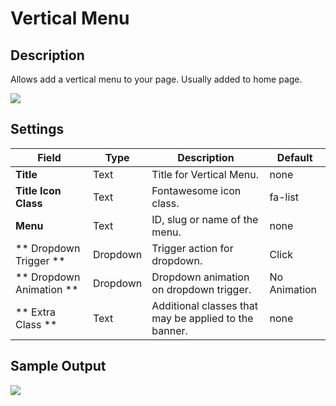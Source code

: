 #  Vertical Menu

## Description

Allows add a vertical menu to your page. Usually added to home page.

![](https://raw.githubusercontent.com/ibndawood/mcwpdoc/master/assets/images/vc-verticalMenu-setting.png)

## Settings

| Field | Type | Description | Default
| -- | -- | -- | -- |
| **Title** | Text | Title for Vertical Menu. | none
| **Title Icon Class** | Text | Fontawesome icon class. | fa-list
| **Menu** | Text |ID, slug or name of the menu. |  none |
| ** Dropdown Trigger ** | Dropdown | Trigger action for dropdown. | Click|
| ** Dropdown Animation ** | Dropdown | Dropdown animation on dropdown trigger. | No Animation
| ** Extra Class ** | Text | Additional classes that may be applied to the banner. | none

## Sample Output

![](https://raw.githubusercontent.com/ibndawood/mcwpdoc/master/assets/images/vc-vertical-menu-output.png)
